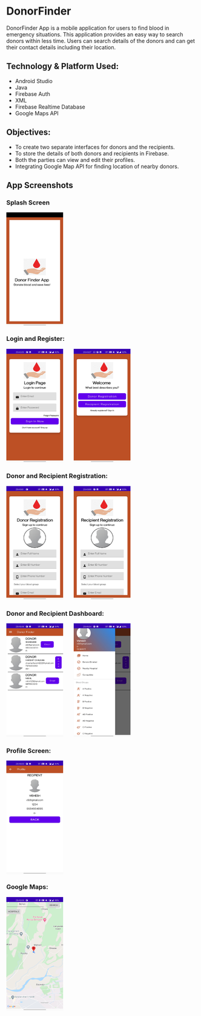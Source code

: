# DonorFinder 
DonorFinder App is a mobile application for users to find blood in emergency situations. This application provides an easy way to search donors within less time. Users can search details of the donors and can get their contact details including their location. 

## Technology & Platform Used:
- Android Studio
- Java
- Firebase Auth
- XML
- Firebase Realtime Database
- Google Maps API

## Objectives:
- To create two separate interfaces for donors and the recipients.
- To store the details of both donors and recipients in Firebase.
- Both the parties can view and edit their profiles.
- Integrating Google Map API for finding location of nearby donors.

## App Screenshots

### Splash Screen

<img src = "https://github.com/Pranay2000/DonorFinder/blob/main/Screenshots/Splash_screen.jpg" align="center" height="300" width="150" />

### Login and Register:

<img src = "https://github.com/Pranay2000/DonorFinder/blob/main/Screenshots/Login.jpg" height="300" width="150" /> &nbsp; &nbsp; &nbsp; <img src = "https://github.com/Pranay2000/DonorFinder/blob/main/Screenshots/Register%20Screen.jpg"  height="300" width="150" />

### Donor and Recipient Registration:

<img src = "https://github.com/Pranay2000/DonorFinder/blob/main/Screenshots/Donor%20Registration.jpg" height="300" width="150" /> &nbsp; &nbsp; &nbsp; <img src = "https://github.com/Pranay2000/DonorFinder/blob/main/Screenshots/Recipient%20Registration.jpg" height="300" width="150" />

### Donor and Recipient Dashboard:

<img src = "https://github.com/Pranay2000/DonorFinder/blob/main/Screenshots/Dashboard.jpg" height="300" width="150" /> &nbsp; &nbsp; &nbsp; <img src = "https://github.com/Pranay2000/DonorFinder/blob/main/Screenshots/Side%20Menu.jpg" height="300" width="150" />

### Profile Screen:

<img src = "https://github.com/Pranay2000/DonorFinder/blob/main/Screenshots/Profile.jpg" align="center" height="300" width="150" />

### Google Maps:

<img src = "https://github.com/Pranay2000/DonorFinder/blob/main/Screenshots/Google%20Maps.jpg" align="center" height="300" width="150" />
